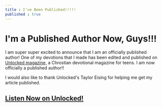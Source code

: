 ```yaml
---
title : I've Been Published!!!!!
published : true
---
```

<h1>I'm a Published Author Now, Guys!!!</h1>
<p>I am super super excited to announce that I am an officially published author! One of my devotions that I made has been edited and published on <a href="https://unlocked.org">Unlocked magazine,</a> a Chrostian devotional magazine for teens. I am now officially a published author!!</p>
<p>I would also like to thank Unlocked's Taylor Eising for helping me get my article published.</p>
<h2><a href="https://subspla.sh/rtywh43">Listen Now on Unlocked!</a></h2>
